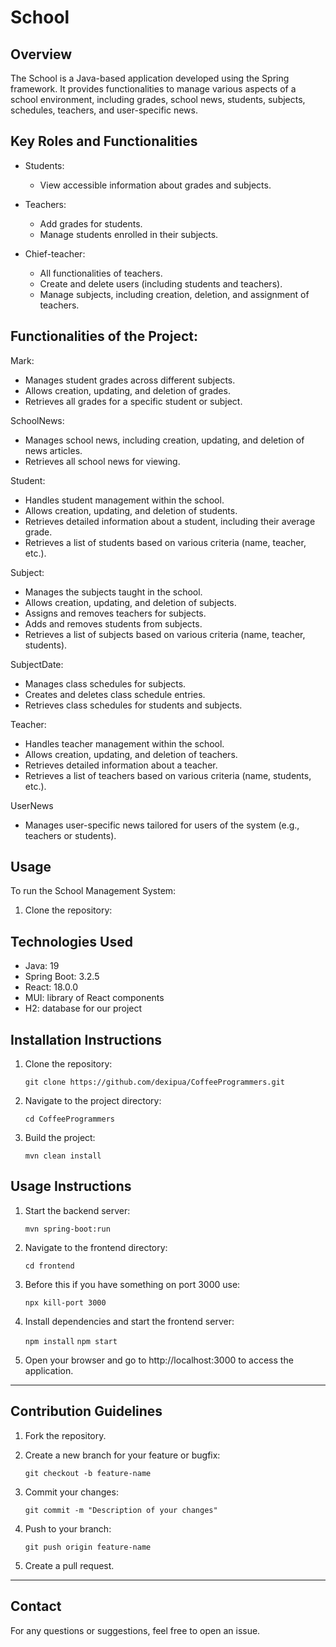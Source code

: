 # School

## Overview

The School is a Java-based application developed using the Spring framework. It provides functionalities to manage various aspects of a school environment, including grades, school news, students, subjects, schedules, teachers, and user-specific news.

## Key Roles and Functionalities

- Students:
   - View accessible information about grades and subjects.

- Teachers:
   - Add grades for students.
   - Manage students enrolled in their subjects.

- Chief-teacher:
   - All functionalities of teachers.
   - Create and delete users (including students and teachers).
   - Manage subjects, including creation, deletion, and assignment of teachers.

## Functionalities of the Project:

Mark:
- Manages student grades across different subjects.
- Allows creation, updating, and deletion of grades.
- Retrieves all grades for a specific student or subject.

SchoolNews:
- Manages school news, including creation, updating, and deletion of news articles.
- Retrieves all school news for viewing.

Student:
- Handles student management within the school.
- Allows creation, updating, and deletion of students.
- Retrieves detailed information about a student, including their average grade.
- Retrieves a list of students based on various criteria (name, teacher, etc.).

Subject:
- Manages the subjects taught in the school.
- Allows creation, updating, and deletion of subjects.
- Assigns and removes teachers for subjects.
- Adds and removes students from subjects.
- Retrieves a list of subjects based on various criteria (name, teacher, students).

SubjectDate:
- Manages class schedules for subjects.
- Creates and deletes class schedule entries.
- Retrieves class schedules for students and subjects.

Teacher:
- Handles teacher management within the school.
- Allows creation, updating, and deletion of teachers.
- Retrieves detailed information about a teacher.
- Retrieves a list of teachers based on various criteria (name, students, etc.).

UserNews
- Manages user-specific news tailored for users of the system (e.g., teachers or students).

## Usage

To run the School Management System:

1. Clone the repository:


## Technologies Used

- Java: 19
- Spring Boot: 3.2.5
- React: 18.0.0
- MUI: library of React components
- H2: database for our project

## Installation Instructions

1. Clone the repository:

   ```git clone https://github.com/dexipua/CoffeeProgrammers.git```

2. Navigate to the project directory:

   ```cd CoffeeProgrammers```

3. Build the project:

   ```mvn clean install```


## Usage Instructions

1. Start the backend server:

   ```mvn spring-boot:run```

2. Navigate to the frontend directory:

   ```cd frontend```

3. Before this if you have something on port 3000 use:

   ```npx kill-port 3000```
4. Install dependencies and start the frontend server:

   ```npm install```
   ```npm start```

4. Open your browser and go to http://localhost:3000 to access the application.

---

## Contribution Guidelines

1. Fork the repository.
2. Create a new branch for your feature or bugfix:

   ```git checkout -b feature-name```

3. Commit your changes:

   ```git commit -m "Description of your changes"```

4. Push to your branch:

   ```git push origin feature-name```

5. Create a pull request.

---

## Contact

For any questions or suggestions, feel free to open an issue.